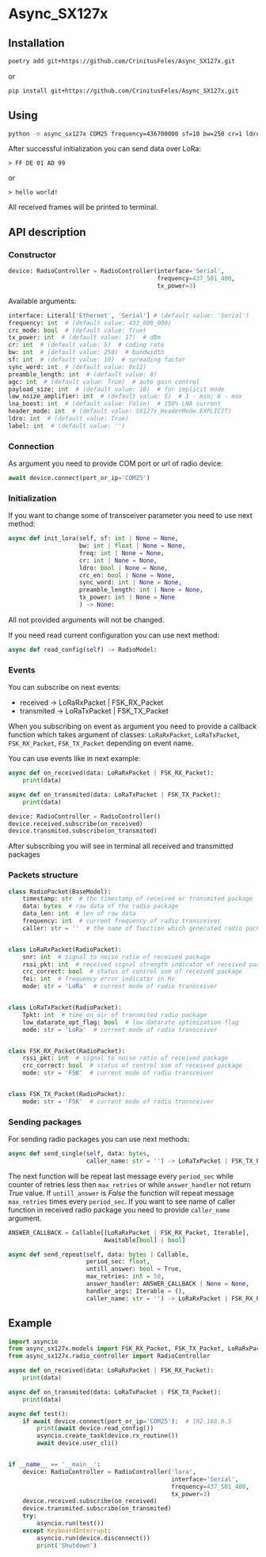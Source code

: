 # Async_SX127x



## Installation

```bash
poetry add git+https://github.com/CrinitusFeles/Async_SX127x.git
```

or

```bash
pip install git+https://github.com/CrinitusFeles/Async_SX127x.git
```

## Using

```bash
python -m async_sx127x COM25 frequency=436700000 sf=10 bw=250 cr=1 ldro=True
```

After successful initialization you can send data over LoRa:

```
> FF DE 01 AD 99
```

or
```
> hello world!
```

All received frames will be printed to terminal.

## API description

### Constructor

```python
device: RadioController = RadioController(interface='Serial',
                                          frequency=437_501_400,
                                          tx_power=3)
```
Available arguments:
```python
interface: Literal['Ethernet', 'Serial'] # (default value: 'Serial')
frequency: int  # (default value: 433_000_000)
crc_mode: bool  # (default value: True)
tx_power: int  # (default value: 17)  # dBm
cr: int  # (default value: 5)  # coding rate
bw: int  # (default value: 250)  # bandwidth
sf: int  # (default value: 10)  # spreading factor
sync_word: int  # (default value: 0x12)
preamble_length: int  # (default value: 8)
agc: int  # (default value: True)  # auto gain control
payload_size: int  # (default value: 10)  # for implicit mode
low_noize_amplifier: int  # (default value: 5)  # 1 - min; 6 - max
lna_boost: int  # (default value: False)  # 150% LNA current
header_mode: int  # (default value: SX127x_HeaderMode.EXPLICIT)
ldro: int  # (default value: True)
label: int  # (default value: '')
```

### Connection

As argument you need to provide COM port or url of radio device:

```python
await device.connect(port_or_ip='COM25')
```

### Initialization

If you want to change some of transceiver parameter you need to use next method:

```python
async def init_lora(self, sf: int | None = None,
                    bw: int | float | None = None,
                    freq: int | None = None,
                    cr: int | None = None,
                    ldro: bool | None = None,
                    crc_en: bool | None = None,
                    sync_word: int | None = None,
                    preamble_length: int | None = None,
                    tx_power: int | None = None
                    ) -> None:
```
All not provided arguments will not be changed.

If you need read current configuration you can use next method:

```python
async def read_config(self) -> RadioModel:
```

### Events

You can subscribe on next events:

- received -> LoRaRxPacket | FSK_RX_Packet
- transmited -> LoRaTxPacket | FSK_TX_Packet

When you subscribing on event as argument you need to provide a callback
function which takes argument of classes: `LoRaRxPacket`, `LoRaTxPacket`,
`FSK_RX_Packet`, `FSK_TX_Packet` depending on event name.

You can use events like in next example:
```python
async def on_received(data: LoRaRxPacket | FSK_RX_Packet):
    print(data)

async def on_transmited(data: LoRaTxPacket | FSK_TX_Packet):
    print(data)

device: RadioController = RadioController()
device.received.subscribe(on_received)
device.transmited.subscribe(on_transmited)
```

After subscribing you will see in terminal all received and transmitted packages



### Packets structure

```python
class RadioPacket(BaseModel):
    timestamp: str  # the timestamp of received or transmited package
    data: bytes  # raw data of the radio package
    data_len: int  # len of raw data
    frequency: int  # current frequency of radio transceiver
    caller: str = ''  # the name of function which generated radio package


class LoRaRxPacket(RadioPacket):
    snr: int  # signal to noise ratio of received package
    rssi_pkt: int  # received signal strength indicator of received package
    crc_correct: bool  # status of control sum of received package
    fei: int  # frequency error indicator in Hz
    mode: str = 'LoRa'  # current mode of radio transceiver


class LoRaTxPacket(RadioPacket):
    Tpkt: int  # time on air of transmited radio package
    low_datarate_opt_flag: bool  # low datarate optimization flag
    mode: str = 'LoRa'  # current mode of radio transceiver


class FSK_RX_Packet(RadioPacket):
    rssi_pkt: int  # signal to noise ratio of received package
    crc_correct: bool  # status of control sum of received package
    mode: str = 'FSK'  # current mode of radio transceiver


class FSK_TX_Packet(RadioPacket):
    mode: str = 'FSK'  # current mode of radio transceiver
```

### Sending packages

For sending radio packages you can use next methods:

```python
async def send_single(self, data: bytes,
                      caller_name: str = '') -> LoRaTxPacket | FSK_TX_Packet:
```
The next function will be repeat last message every `period_sec` while counter
of retries less then `max_retries` or while `answer_handler` not return _True_ value.
If `untill_answer` is _False_ the function will repeat message `max_retries` times every `period_sec`. If you want to see name of caller function in received radio
package you need to provide `caller_name` argument.
``` python
ANSWER_CALLBACK = Callable[[LoRaRxPacket | FSK_RX_Packet, Iterable],
                           Awaitable[bool] | bool]

async def send_repeat(self, data: bytes | Callable,
                      period_sec: float,
                      untill_answer: bool = True,
                      max_retries: int = 50,
                      answer_handler: ANSWER_CALLBACK | None = None,
                      handler_args: Iterable = (),
                      caller_name: str = '') -> LoRaRxPacket | FSK_RX_Packet | None:
```

## Example

```python
import asyncio
from async_sx127x.models import FSK_RX_Packet, FSK_TX_Packet, LoRaRxPacket, LoRaTxPacket
from async_sx127x.radio_controller import RadioController

async def on_received(data: LoRaRxPacket | FSK_RX_Packet):
    print(data)

async def on_transmited(data: LoRaTxPacket | FSK_TX_Packet):
    print(data)

async def test():
    if await device.connect(port_or_ip='COM25'):  # 192.168.0.5
        print(await device.read_config())
        asyncio.create_task(device.rx_routine())
        await device.user_cli()


if __name__ == '__main__':
    device: RadioController = RadioController('lora',
                                              interface='Serial',
                                              frequency=437_501_400,
                                              tx_power=3)
    device.received.subscribe(on_received)
    device.transmited.subscribe(on_transmited)
    try:
        asyncio.run(test())
    except KeyboardInterrupt:
        asyncio.run(device.disconnect())
        print('Shutdown')
```